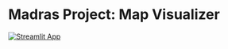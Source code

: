 # Madras Project: Map Visualizer 

[![Streamlit App](https://static.streamlit.io/badges/streamlit_badge_black_white.svg)](https://map-visualizator-ojhsmj8agqwckjj7mctwmj.streamlit.app/)

